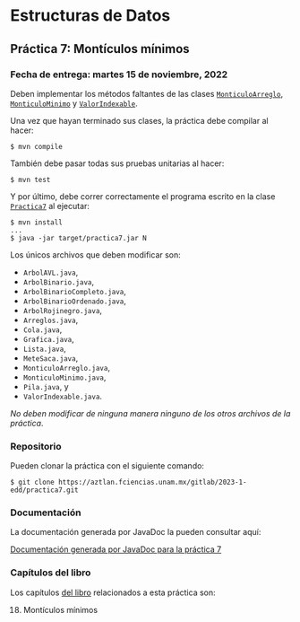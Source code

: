 Estructuras de Datos
====================

Práctica 7: Montículos mínimos
------------------------------

### Fecha de entrega: martes 15 de noviembre, 2022

Deben implementar los métodos faltantes de las clases
[`MonticuloArreglo`](https://aztlan.fciencias.unam.mx/gitlab/2023-1-edd/practica7/-/blob/main/src/main/java/mx/unam/ciencias/edd/MonticuloArreglo.java),
[`MonticuloMinimo`](https://aztlan.fciencias.unam.mx/gitlab/2023-1-edd/practica7/-/blob/main/src/main/java/mx/unam/ciencias/edd/MonticuloMinimo.java)
y
[`ValorIndexable`](https://aztlan.fciencias.unam.mx/gitlab/2023-1-edd/practica7/-/blob/main/src/main/java/mx/unam/ciencias/edd/ValorIndexable.java).

Una vez que hayan terminado sus clases, la práctica debe compilar al hacer:

```
$ mvn compile
```

También debe pasar todas sus pruebas unitarias al hacer:

```
$ mvn test
```

Y por último, debe correr correctamente el programa escrito en la clase
[`Practica7`](https://aztlan.fciencias.unam.mx/gitlab/2023-1-edd/practica7/-/blob/main/src/main/java/mx/unam/ciencias/edd/Practica7.java)
al ejecutar:

```
$ mvn install
...
$ java -jar target/practica7.jar N
```

Los únicos archivos que deben modificar son:

* `ArbolAVL.java`,
* `ArbolBinario.java`,
* `ArbolBinarioCompleto.java`,
* `ArbolBinarioOrdenado.java`,
* `ArbolRojinegro.java`,
* `Arreglos.java`,
* `Cola.java`,
* `Grafica.java`,
* `Lista.java`,
* `MeteSaca.java`,
* `MonticuloArreglo.java`,
* `MonticuloMinimo.java`,
* `Pila.java`, y
* `ValorIndexable.java`.

*No deben modificar de ninguna manera ninguno de los otros archivos de la
práctica*.

### Repositorio

Pueden clonar la práctica con el siguiente comando:

```
$ git clone https://aztlan.fciencias.unam.mx/gitlab/2023-1-edd/practica7.git
```

### Documentación

La documentación generada por JavaDoc la pueden consultar aquí:

[Documentación generada por JavaDoc para la práctica
7](https://aztlan.fciencias.unam.mx/~canek/2023-1-edd/practica7/apidocs/index.html)

### Capítulos del libro

Los capítulos [del
libro](https://tienda.fciencias.unam.mx/es/home/437-estructuras-de-datos-con-java-moderno-9786073009157.html)
relacionados a esta práctica son:

18. Montículos mínimos
